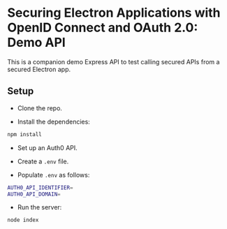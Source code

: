 # Securing Electron Applications with OpenID Connect and OAuth 2.0: Demo API

This is a companion demo Express API to test calling secured APIs from a secured Electron app.

## Setup

- Clone the repo.

- Install the dependencies:

```bash
npm install
```

- Set up an Auth0 API.

- Create a `.env` file.

- Populate `.env` as follows:

```bash
AUTH0_API_IDENTIFIER=
AUTH0_API_DOMAIN=
```

- Run the server:

```bash
node index
```
